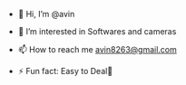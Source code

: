 - 👋 Hi, I’m @avin
- 👀 I’m interested in Softwares and cameras 

- 📫 How to reach me avin8263@gmail.com

- ⚡ Fun fact: Easy to Deal🤝 

<!---
avin1010/avin1010 is a ✨ special ✨ repository because its `README.md` (this file) appears on your GitHub profile.
You can click the Preview link to take a look at your changes.
--->

